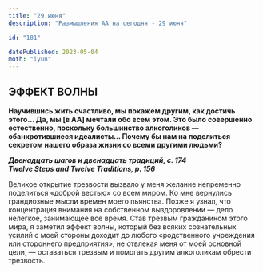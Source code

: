 ```yaml
---
title: "29 июня"
description: "Размышления АА на сегодня - 29 июня"

id: "181"

datePublished: 2023-05-04
moth: "iyun"
---
```


## ЭФФЕКТ ВОЛНЫ

**Научившись жить счастливо, мы покажем другим, как достичь этого… Да, мы [в
АА] мечтали обо всем этом. Это было совершенно естественно, поскольку
большинство алкоголиков — обанкротившиеся идеалисты… Почему бы нам на
поделиться секретом нашего образа жизни со всеми другими людьми?**

**_Двенадцать шагов и двенадцать традиций, с. 174  
Twelve Steps and Twelve Traditions, p. 156_**

Великое открытие трезвости вызвало у меня желание непременно поделиться
«доброй вестью» со всем миром. Ко мне вернулись грандиозные мысли времен моего
пьянства. Позже я узнал, что концентрация внимания на собственном
выздоровлении — дело нелегкое, занимающее все время. Став трезвым гражданином
этого мира, я заметил эффект волны, который без всяких сознательных усилий с
моей стороны доходит до любого «родственного учреждения или стороннего
предприятия», не отвлекая меня от моей основной цели, — оставаться трезвым и
помогать другим алкоголикам обрести трезвость.
